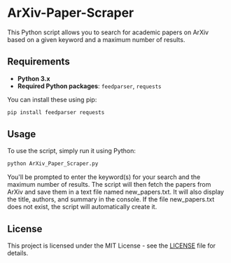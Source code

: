 # ArXiv-Paper-Scraper
This Python script allows you to search for academic papers on ArXiv based on a given keyword and a maximum number of results.

## Requirements

- **Python 3.x**
- **Required Python packages**: `feedparser`, `requests`

You can install these using pip:

```bash
pip install feedparser requests
```

## Usage

To use the script, simply run it using Python:

```bash
python ArXiv_Paper_Scraper.py
```
You'll be prompted to enter the keyword(s) for your search and the maximum number of results. The script will then fetch the papers from ArXiv and save them in a text file named new_papers.txt. It will also display the title, authors, and summary in the console. If the file new_papers.txt does not exist, the script will automatically create it.

## License

This project is licensed under the MIT License - see the [LICENSE](LICENSE) file for details.
